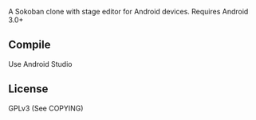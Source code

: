 A Sokoban clone with stage editor for Android devices.
Requires Android 3.0+

## Compile
Use Android Studio

## License
GPLv3 (See COPYING)

